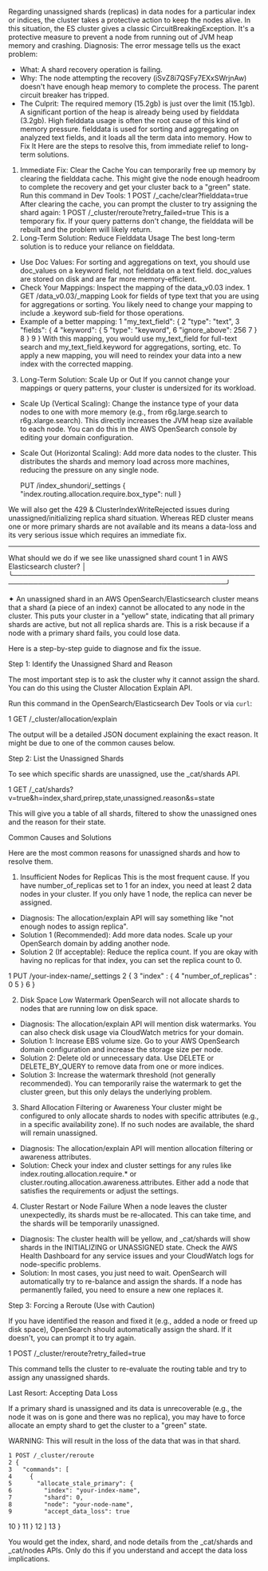 Regarding unassigned shards (replicas) in data nodes for a particular index or indices, the cluster takes a protective action to keep the nodes alive.
In this situation, the ES cluster gives a classic CircuitBreakingException. It's a protective measure to prevent a node from running out of JVM heap memory and crashing.
  Diagnosis:
  The error message tells us the exact problem:
   * What: A shard recovery operation is failing.
   * Why: The node attempting the recovery (iSvZ8i7QSFy7EXxSWrjnAw) doesn't have enough heap memory to complete the process. The parent circuit breaker has tripped.
   * The Culprit: The required memory (15.2gb) is just over the limit (15.1gb). A significant portion of the heap is already being used by fielddata (3.2gb).
  High fielddata usage is often the root cause of this kind of memory pressure. fielddata is used for sorting and aggregating on analyzed text fields, and it loads all
  the term data into memory.
  How to Fix It
  Here are the steps to resolve this, from immediate relief to long-term solutions.
  1. Immediate Fix: Clear the Cache
  You can temporarily free up memory by clearing the fielddata cache. This might give the node enough headroom to complete the recovery and get your cluster back to a
  "green" state.
  Run this command in Dev Tools:
   1 POST /_cache/clear?fielddata=true
  After clearing the cache, you can prompt the cluster to try assigning the shard again:
   1 POST /_cluster/reroute?retry_failed=true
  This is a temporary fix. If your query patterns don't change, the fielddata will be rebuilt and the problem will likely return.
  2. Long-Term Solution: Reduce Fielddata Usage
  The best long-term solution is to reduce your reliance on fielddata.
   * Use Doc Values: For sorting and aggregations on text, you should use doc_values on a keyword field, not fielddata on a text field. doc_values are stored on disk and
     are far more memory-efficient.
   * Check Your Mappings: Inspect the mapping of the data_v0.03 index.
   1     GET /data_v0.03/_mapping
      Look for fields of type text that you are using for aggregations or sorting. You likely need to change your mapping to include a .keyword sub-field for those
  operations.
   * Example of a better mapping:
   1     "my_text_field": {
   2       "type": "text",
   3       "fields": {
   4         "keyword": {
   5           "type": "keyword",
   6           "ignore_above": 256
   7         }
   8       }
   9     }
      With this mapping, you would use my_text_field for full-text search and my_text_field.keyword for aggregations, sorting, etc.
  To apply a new mapping, you will need to reindex your data into a new index with the corrected mapping.
  3. Long-Term Solution: Scale Up or Out
  If you cannot change your mappings or query patterns, your cluster is undersized for its workload.
   * Scale Up (Vertical Scaling): Change the instance type of your data nodes to one with more memory (e.g., from r6g.large.search to r6g.xlarge.search). This directly
     increases the JVM heap size available to each node. You can do this in the AWS OpenSearch console by editing your domain configuration.
   * Scale Out (Horizontal Scaling): Add more data nodes to the cluster. This distributes the shards and memory load across more machines, reducing the pressure on any
     single node.

     PUT /index_shundori/_settings
 {
  "index.routing.allocation.require.box_type": null
 }

 We will also get the 429 & ClusterIndexWriteRejected issues during unassigned/initializing replica shard situation. Whereas RED cluster means one or more primary shards are not available and its means a data-loss and its very serious issue which requires an immediate fix. 


 ---

 What should we do if we see like unassigned shard count 1 in AWS Elasticsearch cluster?  │
╰─────────────────────────────────────────────────────────────────────────────────────────────╯

✦ An unassigned shard in an AWS OpenSearch/Elasticsearch cluster means that a shard (a piece of an index) cannot be allocated to any node in the cluster. This puts your
  cluster in a "yellow" state, indicating that all primary shards are active, but not all replica shards are. This is a risk because if a node with a primary shard fails,
  you could lose data.


  Here is a step-by-step guide to diagnose and fix the issue.

  Step 1: Identify the Unassigned Shard and Reason

  The most important step is to ask the cluster why it cannot assign the shard. You can do this using the Cluster Allocation Explain API.


  Run this command in the OpenSearch/Elasticsearch Dev Tools or via `curl`:


   1 GET /_cluster/allocation/explain


  The output will be a detailed JSON document explaining the exact reason. It might be due to one of the common causes below.

  Step 2: List the Unassigned Shards


  To see which specific shards are unassigned, use the _cat/shards API.


   1 GET /_cat/shards?v=true&h=index,shard,prirep,state,unassigned.reason&s=state



  This will give you a table of all shards, filtered to show the unassigned ones and the reason for their state.

  Common Causes and Solutions

  Here are the most common reasons for unassigned shards and how to resolve them.


  1. Insufficient Nodes for Replicas
  This is the most frequent cause. If you have number_of_replicas set to 1 for an index, you need at least 2 data nodes in your cluster. If you only have 1 node, the
  replica can never be assigned.


   * Diagnosis: The allocation/explain API will say something like "not enough nodes to assign replica".
   * Solution 1 (Recommended): Add more data nodes. Scale up your OpenSearch domain by adding another node.
   * Solution 2 (If acceptable): Reduce the replica count. If you are okay with having no replicas for that index, you can set the replica count to 0.

   1     PUT /your-index-name/_settings
   2     {
   3       "index" : {
   4         "number_of_replicas" : 0
   5       }
   6     }



  2. Disk Space Low Watermark
  OpenSearch will not allocate shards to nodes that are running low on disk space.


   * Diagnosis: The allocation/explain API will mention disk watermarks. You can also check disk usage via CloudWatch metrics for your domain.
   * Solution 1: Increase EBS volume size. Go to your AWS OpenSearch domain configuration and increase the storage size per node.
   * Solution 2: Delete old or unnecessary data. Use DELETE or DELETE_BY_QUERY to remove data from one or more indices.
   * Solution 3: Increase the watermark threshold (not generally recommended). You can temporarily raise the watermark to get the cluster green, but this only delays the
     underlying problem.


  3. Shard Allocation Filtering or Awareness
  Your cluster might be configured to only allocate shards to nodes with specific attributes (e.g., in a specific availability zone). If no such nodes are available, the
  shard will remain unassigned.


   * Diagnosis: The allocation/explain API will mention allocation filtering or awareness attributes.
   * Solution: Check your index and cluster settings for any rules like index.routing.allocation.require.* or cluster.routing.allocation.awareness.attributes. Either add a
     node that satisfies the requirements or adjust the settings.

  4. Cluster Restart or Node Failure
  When a node leaves the cluster unexpectedly, its shards must be re-allocated. This can take time, and the shards will be temporarily unassigned.


   * Diagnosis: The cluster health will be yellow, and _cat/shards will show shards in the INITIALIZING or UNASSIGNED state. Check the AWS Health Dashboard for any service
     issues and your CloudWatch logs for node-specific problems.
   * Solution: In most cases, you just need to wait. OpenSearch will automatically try to re-balance and assign the shards. If a node has permanently failed, you need to
     ensure a new one replaces it.

  Step 3: Forcing a Reroute (Use with Caution)


  If you have identified the reason and fixed it (e.g., added a node or freed up disk space), OpenSearch should automatically assign the shard. If it doesn't, you can
  prompt it to try again.


   1 POST /_cluster/reroute?retry_failed=true



  This command tells the cluster to re-evaluate the routing table and try to assign any unassigned shards.

  Last Resort: Accepting Data Loss

  If a primary shard is unassigned and its data is unrecoverable (e.g., the node it was on is gone and there was no replica), you may have to force allocate an empty
  shard to get the cluster to a "green" state.

  WARNING: This will result in the loss of the data that was in that shard.



    1 POST /_cluster/reroute
    2 {
    3   "commands": [
    4     {
    5       "allocate_stale_primary": {
    6         "index": "your-index-name",
    7         "shard": 0,
    8         "node": "your-node-name",
    9         "accept_data_loss": true
   10       }
   11     }
   12   ]
   13 }



  You would get the index, shard, and node details from the _cat/shards and _cat/nodes APIs. Only do this if you understand and accept the data loss implications.